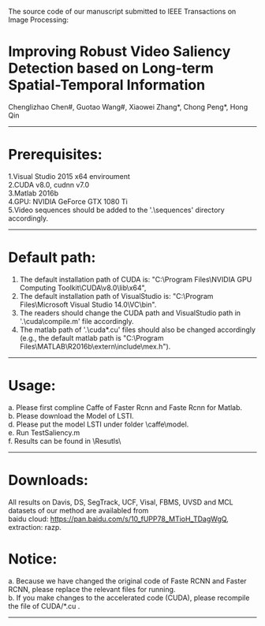 The source code of our manuscript submitted to IEEE Transactions on Image Processing:  
# Improving Robust Video Saliency Detection based on Long-term Spatial-Temporal Information   

Chenglizhao Chen#, Guotao Wang#, Xiaowei Zhang*, Chong Peng*, Hong Qin   

------------------------------------------------------------------------------------------------------------------------
# Prerequisites:
1.Visual Studio 2015 x64 enviroument  
2.CUDA v8.0, cudnn v7.0  
3.Matlab 2016b  
4.GPU: NVIDIA GeForce GTX 1080 Ti  
5.Video sequences should be added to the '.\sequences' directory accordingly.  

------------------------------------------------------------------------------------------------------------------------
# Default path:   
1. The default installation path of CUDA is: "C:\Program Files\NVIDIA GPU Computing Toolkit\CUDA\v8.0\lib\x64\",  
2. The default installation path of VisualStudio is: "C:\Program Files\Microsoft Visual Studio 14.0\VC\bin".  
3. The readers should change the CUDA path and VisualStudio path in '.\cuda\compile.m' file accordingly.  
4. The matlab path of '.\cuda\*.cu' files should also be changed accordingly  
(e.g., the default matlab path is "C:\Program Files\MATLAB\R2016b\extern\include\mex.h").   

-----------------------------------------------------------------------------------------------------------------------
# Usage:   
a. Please first compline Caffe of Faster Rcnn and Faste Rcnn for Matlab.  
b. Please download the Model of LSTI.  
d. Please put the model LSTI under folder \caffe\model\.  
e. Run TestSaliency.m  
f. Results can be found in \Resutls\  

-----------------------------------------------------------------------------------------------------------------------
# Downloads:  
All results on Davis, DS, SegTrack, UCF, Visal, FBMS, UVSD and MCL datasets of our method are availabled from  
baidu cloud: https://pan.baidu.com/s/10_fUPP78_MTioH_TDagWgQ, extraction: razp.  

# Notice:  
a. Because we have changed the original code of Faste RCNN and Faster RCNN, please replace the relevant files for running.  
b. If you make changes to the accelerated code (CUDA), please recompile the file of CUDA/*.cu .  

-------------------------------------------------------------------------------------------------------------------------

